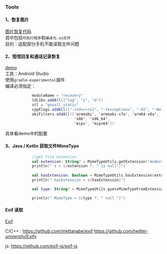 ### Tools

#### 1、恢复图片
[图片恢复代码](https://github.com/xiaoxiaoying/Tools/tree/master/%E5%9B%BE%E7%89%87%E6%81%A2%E5%A4%8D)  
其中包括`可执行程序`和`编译为.so文件`  
目的：适配部分手机不能读取文件问题

#### 2、短信回复和通话记录恢复
[demo](https://github.com/xiaoxiaoying/Tools/tree/master/RecoverySMS)  
工具：Android Studio  
使用`gradle-experimental`插件  
编译必须指定： 

```java
            moduleName = "recovery"
            ldLibs.addAll(["log", "z", "m"])
            stl = "gnustl_static"
            cppFlags.addAll(["-std=c++11", "-fexceptions", "-O2", "-Wall", "-frtti", "-pie", " -fPIE"])
            abiFilters.addAll(['armeabi', 'armeabi-v7a', 'arm64-v8a',
                               'x86', 'x86_64',
                               'mips', 'mips64'])

```
具体看demo中的配置

#### 3、Java / Kotlin 获取文件MimeType
```Kotlin
            //get file extension
            val extension: String? = MimeTypeUtils.getExtension("modernizr.js")
            println(" s = ${extension ?: " is null"}")
            
            val hasExtension: Boolean = MimeTypeUtils.hasExtension(extension!!)
            println(" hasExtension = ${hasExtension}")

            val type: String? = MimeTypeUtils.guessMimeTypeFromExtension(extension)

            println(" MimoType = ${type ?: " null "}")

```

#### Exif 读取
[Exif](https://github.com/xiaoxiaoying/Tools/tree/master/Exif) 

C/C++ : https://github.com/mkttanabe/exif https://github.com/twitter-university/Exify

js: https://github.com/exif-js/exif-js
